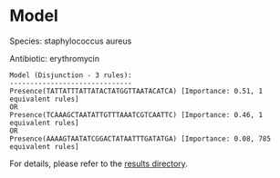 
# Model

Species: staphylococcus aureus

Antibiotic: erythromycin

```
Model (Disjunction - 3 rules):
------------------------------
Presence(TATTATTTATTATACTATGGTTAATACATCA) [Importance: 0.51, 1 equivalent rules]
OR
Presence(TCAAAGCTAATATTGTTTAAATCGTCAATTC) [Importance: 0.46, 1 equivalent rules]
OR
Presence(AAAAGTAATATCGGACTATAATTTGATATGA) [Importance: 0.08, 785 equivalent rules]

```

For details, please refer to the [results directory](../../../../../results/scm_b/staphylococcus%20aureus/erythromycin/repeat_1/).

